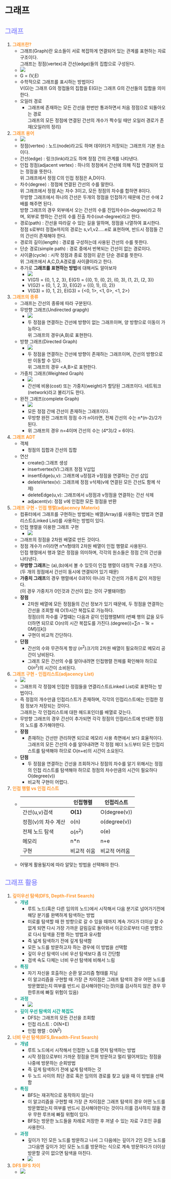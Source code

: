 # 그래프
## __<span style="color:#9999ff">그래프</span>__
1. __<span style="color:#ff9933">그래프란?</span>__
   - 그래프(Graph)란 요소들이 서로 복잡하게 연결되어 있는 관계를 표현하는 자료구조이다.</br>그래프는 정점(vertex)과 간선(edge)들의 집합으로 구성된다.
   - ![](https://img1.daumcdn.net/thumb/R1280x0/?scode=mtistory2&fname=https%3A%2F%2Fblog.kakaocdn.net%2Fdn%2FcoHi34%2FbtqSjAPXa41%2FDwji6MLkkGCfd09dsTxnzk%2Fimg.png)
   - G = (V,E)
   - 수학적으로 그래프를 표시하는 방법이다</br>V(G)는 그래프 G의 정접들의 집합을 E(G)는 그래프 G의 간선들의 집합을 의미한다.
   - 오일러 경로
     - 그래프에 존재하는 모든 간선을 한번만 통과하면서 처음 정점으로 되돌아오는 경로</br>그래프의 모든 정점에 연결된 간선의 개수가 짝수일 때만 오일러 경로가 존재(오일러의 정리)
2. __<span style="color:#ff9933">그래프 용어</span>__
   - ![](https://img1.daumcdn.net/thumb/R1280x0/?scode=mtistory2&fname=https%3A%2F%2Fblog.kakaocdn.net%2Fdn%2Fl11Sw%2FbtqSASn7X6A%2Fn1edQ5ZSOfPN0YtsT5qB00%2Fimg.png)
   - 정점(vertex) : 노드(node)라고도 하며 데이터가 저장되는 그래프의 기본 원소이다.
   - 간선(edge) : 링크(link)라고도 하며 정점 간의 관계를 나타낸다.
   - 인접 정점(adjacent vertex) : 하나의 정점에서 간선에 의해 직접 연결되어 있는 정점을 뜻한다.</br>위 그래프에서 정점 C의 인접 정점은 A,D이다.
   - 차수(degree) : 정점에 연결된 간선의 수를 말한다.</br> 위 그래프에서 정점 A는 차수 3이고, 모든 정점의 차수를 합하면 8이다.</br> 무방향 그래프에서 하나의 간선은 두개의 정점을 인접하기 때문에 간선 수에 2배를 해주면 된다.</br> 방향 그래프의 경우 외부에서 오는 간선의 수를 진입차수(in-degree)라고 하며, 외부로 향하는 간선의 수를 진출 차수(out-degree)라고 한다.
   - 경로(path) : 간선을 따라갈 수 있는 길을 말하며, 정점을 나열하여 표시한다.</br> 정점 s로부터 정점e까지의 경로는 s,v1,v2.....e로 표현하며, 반드시 정점들 간의 간선이 존재해야 한다.
   - 경로의 길이(length) : 경로를 구성하는데 사용된 간선의 수를 뜻한다.
   - 단순 경로(simple path) : 경로 중에서 반복되는 간선이 없는 경로이다.
   - 사이클(cycle) : 시작 정점과 종료 정점이 같은 단순 경로를 뜻한다.</br> 위 그래프에서 A,C,D,A경로를 사이클이라고 한다.
   - 추가로 **그래프를 표현하는 방법**에 대해서도 알아보자
     - ![](https://img1.daumcdn.net/thumb/R1280x0/?scode=mtistory2&fname=https%3A%2F%2Fblog.kakaocdn.net%2Fdn%2FcAsGGY%2FbtqSmBnwzDm%2FvzlZE0dyk1u4uswIvHZbjk%2Fimg.png)
     - V(G1) = {0, 1, 2, 3}, E(G1) = {(0, 1), (0, 2), (0, 3), (1, 2), (2, 3)}
     - V(G2) = {0, 1, 2, 3}, E(G2) = {(0, 1), (0, 2)}
     - V(G3) = (0, 1, 2}, E(G3) = {<0, 1>, <1, 0>, <1, 2>}
3. __<span style="color:#ff9933">그래프의 종류</span>__
   - 그래프는 간선의 종류에 따라 구분된다.
   - 무방향 그래프(Undirected grapgh)
     - ![](https://img1.daumcdn.net/thumb/R1280x0/?scode=mtistory2&fname=https%3A%2F%2Fblog.kakaocdn.net%2Fdn%2FbUThU4%2FbtqSmzQORTu%2F1u4Ox6FgsxOFgU1w2glJNk%2Fimg.png)
     - 두 정점을 연결하는 간선에 방향이 없는 그래프이며, 양 방향으로 이동이 가능하다.</br>위 그래프의 경우(A,B)로 표현한다.
   - 방향 그래프(Directed Graph)
     - ![](https://img1.daumcdn.net/thumb/R1280x0/?scode=mtistory2&fname=https%3A%2F%2Fblog.kakaocdn.net%2Fdn%2Fbf7r8g%2FbtqSjAWJ7ak%2FjSdP6Vgulk3OKGKFIOSvyk%2Fimg.png)
     - 두 정점을 연결하는 간선에 방향이 존재하는 그래프이며, 간선의 방향으로만 이동할 수 있다.</br>위 그래프의 경우 <A,B>로 표현한다.
   - 가중치 그래프(Weighted Graph)
     - ![](https://img1.daumcdn.net/thumb/R1280x0/?scode=mtistory2&fname=https%3A%2F%2Fblog.kakaocdn.net%2Fdn%2FbKxtMJ%2FbtqSgLEcnLe%2FlvjTpb30PrkpATPdon1NAK%2Fimg.png)
     - 간선에 비용(cost) 또는 가중치(weight)가 할당된 그래프이다. 네트워크(network)라고 불리기도 한다.
   - 완전 그래프(complete Graph)
     - ![](https://img1.daumcdn.net/thumb/R1280x0/?scode=mtistory2&fname=https%3A%2F%2Fblog.kakaocdn.net%2Fdn%2FdtlpYK%2FbtqSbaEBdgX%2FUldMBA9Va8rNKQ00nKu4F1%2Fimg.png)
     - 모든 정점 간에 간선이 존재하는 그래프이다.
     - 무방향 완전 그래프의 정점 수가 n이라면, 전체 간선의 수는 n*(n-2)/2가 된다.
     - 위 그래프의 경우 n=4이며 간선의 수는 (4*3)/2 = 6이다.
4. __<span style="color:#ff9933">그래프 ADT</span>__
   - 객체
     - 정점의 집합과 간선의 집합
   - 연산
     - create():그래프 생성
     - insertvertex(V):그래프 정점 V삽입
     - insertEdge(u,v): 그래프에 u정점과 v정점을 연결하는 간선 삽입
     - deleteVertex(v): 그래프에 정점 v삭제(v에 연결된 모든 간선도 함께 삭제)
     - deleteEdge(u,v): 그래프에서 u정점과 v정점을 연결하는 간선 삭제
     - adjacent(v): 정점 v에 인접한 모든 정점을 반환
5. __<span style="color:#ff9933">그래프 구현 - 인접 행렬(adjacency Materix)</span>__
   - 컴퓨터에서 그래프를 구현하는 방법에는 배열(Array)를 사용하는 방법과 연결리스트(Linked List)를 사용하는 방법이 있다.
   - 인접 행렬을 이용한 그래프 구현
     - ![](https://img1.daumcdn.net/thumb/R1280x0/?scode=mtistory2&fname=https%3A%2F%2Fblog.kakaocdn.net%2Fdn%2FAX0fJ%2FbtqSsQxDVL3%2FUMyk36B9WbAqVOzNkLpO8k%2Fimg.png)
   - 그래프의 정점을 2차원 배열로 만든 것이다.
   - 정점 개수가 n이라면 n*n형태의 2차원 배열이 인접 행렬로 사용된다.</br>인접 행렬에서 행과 열은 정점을 의미하며, 각각의 원소들은 정점 간의 간선을 나타낸다.
   - **무방향 그래프**는 (a),(b)에서 볼 수 있듯이 인접 행렬이 대칭적 구조를 가진다.</br>(두 개의 정점에서 간선이 동시에 연결되어 있기 때문)
   - **가중치 그래프**의 경우 행렬에서 0과1이 아니라 각 간선의 가중치 값이 저장된다.</br>(이 경우 가중치가 0인것과 간선이 없는 것이 구별돼야함)
   - **장점**
     - 2차원 배열에 모든 정점들의 간선 정보가 있기 때문에, 두 정점을 연결하는 간선을 조회할 때 O(1)시간 복잡도로 가능하다.</br>정점(i)의 차수를 구할떄는 다음과 같이 인접행렬M의 i번째 행의 값을 모두 더하면 되므로 O(n)의 시간 복잡도를 가진다.(degree(i)=$∑n−1k=0M[i][k]$)
     - 구현이 비교적 간단하다.
   - **단점**
     - 간선의 수와 무관하게 항상 ($n^2$)크기의 2차원 배열이 필요하므로 메모리 공간이 낭비된다.
     - 그래프 모든 간선의 수를 알아내려면 인접행렬 전체를 확인해야 하므로 O($n^2$)의 시간이 소비된다.
6. __<span style="color:#ff9933">그래프 구현 - 인접리스트(adjacency List)</span>__
   - ![](https://img1.daumcdn.net/thumb/R1280x0/?scode=mtistory2&fname=https%3A%2F%2Fblog.kakaocdn.net%2Fdn%2FFT7FQ%2FbtqSASBFP80%2FIj5cIGUZ3Dk7YyoxvaFiZK%2Fimg.png)
   - 그래프의 각 정점에 인접한 정점들을 연결리스트(Linked List)로 표현하는 방법이다.
   - 즉 정점의 개수만큼 인접리스트가 존재하며, 각각의 인접리스트에는 인접한 정점 정보가 저장되는 것이다. </br> 그래프는 각 인접리스트에 대한 헤드포인더를 배열로 갖는다.
   - 무방향 그래프의 경우 간선이 추가되면 각각 정점의 인접리스트에 반대편 정점의 노드를 추가해야한다.
   - **장점** 
     - 존재하는 간선만 관리하면 되므로 메모리 사용 측면에서 보다 효율적이다.</br>그래프의 모든 간선의 수를 알아내려면 각 정점 헤더 노드부터 모든 인접리스트를 탐색해야 하므로 O(n+e)의 시간이 소요된다.
   - **단점** 
     - 두 정점을 연결하는 간선을 조회하거나 정점의 차수를 알기 위해서는 정점의 인접 리스트를 탐색해야 하므로 정점의 차수만큼의 시간이 필요하다O(degree(v))
     - 비교적 구현이 어렵다.
7. __<span style="color:#ff9933">인접 행렬 vs 인접 리스트</span>__
   - ||인접행렬|인접리스트|
     |---|---|---|
     |간선(u,v)검색|**O(1)**|O(degree(v))|
     |정점(v)의 차수 계산|o(n)|o(degree(v))|
     |전체 노드 탐색|o($n^2$)|o(e)|
     |메모리|n*n|n+e|
     |구현|비교적 쉬움|비교적 어려움|
   - 어떻게 활용될지에 따라 알맞는 방법을 선택해야 한다.
## __<span style="color:#9999ff">그래프 활용</span>__
1. __<span style="color:#ff9933">깊이우선 탐색(DFS, Depth-First Search)</span>__
   - __<span style="color:#14a492">개념</span>__
     - 루트 노드(혹은 다른 임의의 노드)에서 시작해서 다음 분기로 넘어가기전에 해당 분기를 완벽하게 탐색하는 방법
     - 미로를 탐색할 때 한 방향으로 갈 수 있을 때까지 계속 가다가 더이상 갈 수 없게 되면 다시 가장 가까운 갈림길로 돌아와서 이곳으로부터 다른 방향으로 다시 탐색을 진행 하는 방법과 유사함
     - 즉 넓게 탐색하기 전에 깊게 탐색함
     - 모든 노드를 방문하고자 하는 경우에 이 방법을 선택함
     - 깊이 우선 탐색이 너비 우선 탐색보다 좀 더 간단함
     - 검색 속도 다체는 너비 우선 탐색에 비해서 느림
    - __<span style="color:#14a492">특징</span>__
      - 자기 자신을 호출하는 순환 알고리즘 형태를 지님
      - 이 알고리즘을 구현할 때 가장 큰 차이점은 그래프 탐색의 경우 어떤 노드를 방문했었는지 여부를 반드시 검사해야한다는것(이를 검사하지 않은 경우 무한루프에 빠질 위험이 있음)
    - __<span style="color:#14a492">과정</span>__
      - ![](https://t1.daumcdn.net/cfile/tistory/9983A7335BD0156910)
    - __<span style="color:#14a492">깊이 우선 탐색의 시간 복잡도</span>__
      - DFS는 그래프의 모든 간선을 조회함
      - 인접 리스트 : O(N+E)
      - 인접 행렬 : O($N^2$)
2. __<span style="color:#ff9933">너비 우선 탐색(BFS,Breadth-First Search)</span>__
   - __<span style="color:#14a492">개념</span>__
     - 루트 노드에서 시작해서 인접한 노드를 먼저 탐색하는 방법
     - 시작 정점으로부터 가까운 정점을 먼저 방문하고 멀리 떨어져있는 정점을 나중에 방문하는 순회방법
     - 즉 깊게 탐색하기 전에 넓게 탐색하는 것
     - 두 노드 사이의 최단 경로 혹은 임의의 경로를 찾고 싶을 때 이 방법을 선택함
   - __<span style="color:#14a492">특징</span>__
     - BFS는 재귀적으로 동작하지 않는다
     - 이 알고리즘을 구현할 때 가장 큰 차이점은 그래프 탐색의 경우 어떤 노드를 방문했었는지 여부를 반드시 검사해야한다는 것이다.이를 검사하지 않을 경우 무한 루프에 빠질 위험이 있다.
     - BFS는 방문한 노드들을 차례로 저장한 후 꺼낼 수 있는 자료 구조인 큐를 사용한다.
   - __<span style="color:#14a492">과정</span>__
     - 깊이가 1인 모든 노드를 방문하고 나서 그 다음에는 깊이가 2인 모든 노드를 그다음엔 깊이가 3인 모든 노드를 방문하는 식으로 계속 방문하다가 더이상 방문할 곳이 없으면 탐색을 마친다.
     - ![](https://t1.daumcdn.net/cfile/tistory/99960F405BD01A8D18)
3. __<span style="color:#ff9933">DFS BFS 차이</span>__
   - ![](https://t1.daumcdn.net/cfile/tistory/997C3C3E5BD01AF41D)
